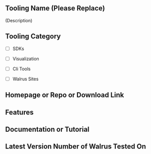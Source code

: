 Tooling Name (Please Replace)
---

(Description)

## Tooling Category
- [ ] SDKs
- [ ] Visualization
- [ ] Cli Tools
- [ ] Walrus Sites


## Homepage or Repo or Download Link

## Features

## Documentation or Tutorial

## Latest Version Number of Walrus Tested On
